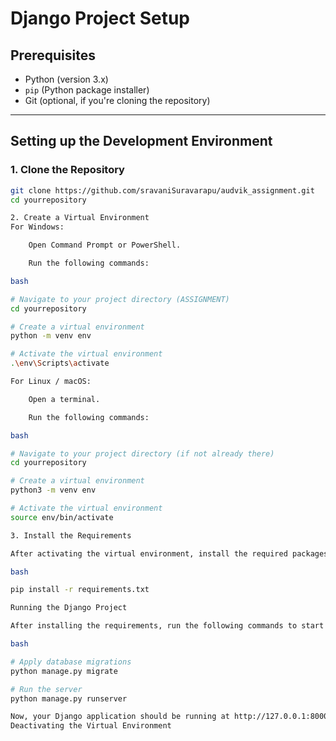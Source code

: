 # Django Project Setup

## Prerequisites

- Python (version 3.x)
- `pip` (Python package installer)
- Git (optional, if you're cloning the repository)

---
## Setting up the Development Environment

### 1. Clone the Repository 

```bash
git clone https://github.com/sravaniSuravarapu/audvik_assignment.git
cd yourrepository

2. Create a Virtual Environment
For Windows:

    Open Command Prompt or PowerShell.

    Run the following commands:

bash

# Navigate to your project directory (ASSIGNMENT)
cd yourrepository

# Create a virtual environment
python -m venv env

# Activate the virtual environment
.\env\Scripts\activate

For Linux / macOS:

    Open a terminal.

    Run the following commands:

bash

# Navigate to your project directory (if not already there)
cd yourrepository

# Create a virtual environment
python3 -m venv env

# Activate the virtual environment
source env/bin/activate

3. Install the Requirements

After activating the virtual environment, install the required packages using pip:

bash

pip install -r requirements.txt

Running the Django Project

After installing the requirements, run the following commands to start the Django development server:

bash

# Apply database migrations
python manage.py migrate

# Run the server
python manage.py runserver

Now, your Django application should be running at http://127.0.0.1:8000/!
Deactivating the Virtual Environment





